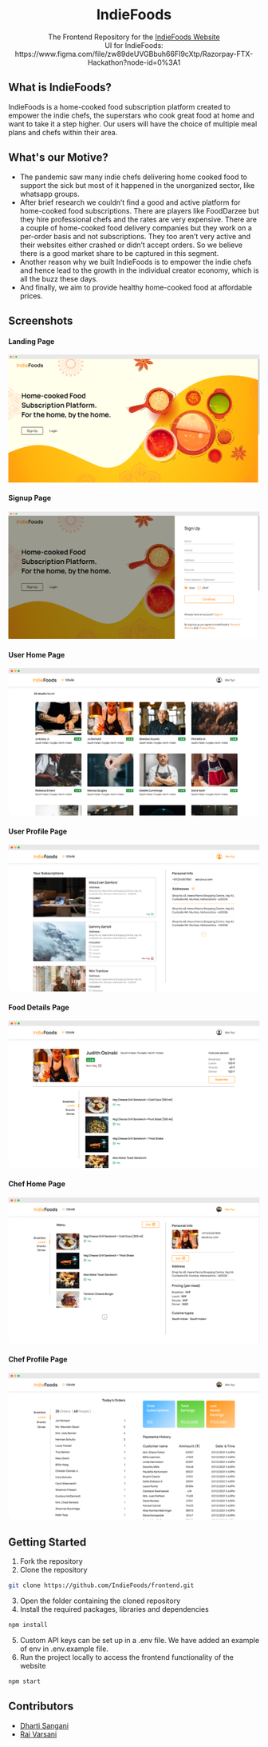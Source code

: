 <div align="center">
  <h1>IndieFoods</h1>
  <p>
    The Frontend Repository for the 
    <a href="https://indie-foods.netlify.app">
    IndieFoods Website
  </a>
  <br/>
 UI for IndieFoods: https://www.figma.com/file/zw89deUVGBbuh66FI9cXtp/Razorpay-FTX-Hackathon?node-id=0%3A1
  </p>
</div>

## What is IndieFoods?

IndieFoods is a home-cooked food subscription platform created to empower the indie chefs, the superstars who cook great food at home and want to take it a step higher. Our users will have the choice of multiple meal plans and chefs within their area.

## What's our Motive?

<ul>
<li>
The pandemic saw many indie chefs delivering home cooked food to support the sick but most of it happened in the unorganized sector, like whatsapp groups. 
</li>
<li>
After brief research we couldn’t find a good and active platform for home-cooked food subscriptions. There are players like FoodDarzee but they hire professional chefs and the rates are very expensive. There are a couple of home-cooked food delivery companies but they work on a per-order basis and not subscriptions. They too aren’t very active and their websites either crashed or didn’t accept orders. So we believe there is a good market share to be captured in this segment.
</li>
<li>
Another reason why we built IndieFoods is to empower the indie chefs and hence lead to the growth in the individual creator economy, which is all the buzz these days.
</li>
<li>
And finally, we aim to provide healthy home-cooked food at affordable prices.
</li>
</ul>

## Screenshots

#### Landing Page

![1](https://github.com/IndieFoods/frontend/blob/main/src/Assets/ReadmeAssets/1.png)

#### Signup Page

![2](https://github.com/IndieFoods/frontend/blob/main/src/Assets/ReadmeAssets/2.png)

#### User Home Page

![3](https://github.com/IndieFoods/frontend/blob/main/src/Assets/ReadmeAssets/3.png)

#### User Profile Page

![4](https://github.com/IndieFoods/frontend/blob/main/src/Assets/ReadmeAssets/4.png)

#### Food Details Page

![5](https://github.com/IndieFoods/frontend/blob/main/src/Assets/ReadmeAssets/5.png)

#### Chef Home Page

![6](https://github.com/IndieFoods/frontend/blob/main/src/Assets/ReadmeAssets/6.png)

#### Chef Profile Page

![7](https://github.com/IndieFoods/frontend/blob/main/src/Assets/ReadmeAssets/7.png)

## Getting Started

1. Fork the repository
2. Clone the repository

```sh
git clone https://github.com/IndieFoods/frontend.git
```

3. Open the folder containing the cloned repository
4. Install the required packages, libraries and dependencies

```sh
npm install
```

5. Custom API keys can be set up in a .env file. We have added an example of env in .env.example file.
6. Run the project locally to access the frontend functionality of the website

```sh
npm start
```

## Contributors

- [Dharti Sangani](https://github.com/dhartisangani)
- [Raj Varsani](https://github.com/RajVarsani)
